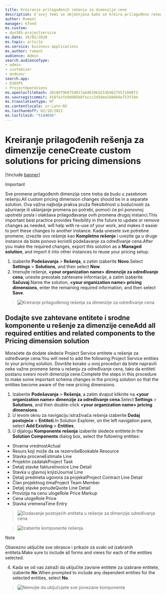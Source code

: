 ```yaml
---
title: Kreiranje prilagođenih rešenja za dimenzije cene
description: U ovoj temi se objašnjava kako se kreira prilagođeno rešenje prilikom kreiranja prilagođenih dimenzija cene.
author: Rumant
manager: kfend
ms.custom:
- dyn365-projectservice
ms.date: 10/01/2020
ms.topic: article
ms.service: business-applications
ms.author: rumant
audience: Admin
search.audienceType:
- admin
- customizer
- enduser
search.app:
- D365PS
- ProjectOperations
ms.openlocfilehash: 3810df9b875d017a8d639b5253b96275571898f3
ms.sourcegitcommit: 418fa1fe9d605b8faccc2d5dee1b04b4e753f194
ms.translationtype: HT
ms.contentlocale: sr-Latn-RS
ms.lasthandoff: 02/10/2021
ms.locfileid: "5144656"
---
```

# <a name="create-custom-solutions-for-pricing-dimensions"></a><span data-ttu-id="936da-103">Kreiranje prilagođenih rešenja za dimenzije cene</span><span class="sxs-lookup"><span data-stu-id="936da-103">Create custom solutions for pricing dimensions</span></span>

[!include [banner](../includes/psa-now-project-operations.md)]

> [!IMPORTANT]
> <span data-ttu-id="936da-104">Sve promene prilagođenih dimenzija cene treba da budu u zasebnom rešenju.</span><span class="sxs-lookup"><span data-stu-id="936da-104">All custom pricing dimension changes should be in a separate solution.</span></span> <span data-ttu-id="936da-105">Ova važna najbolja praksa pruža fleksibilnost u budućnosti za ažuriranje ili uklanjanje promena po potrebi, pomoći će pri ponovnoj upotrebi posla i olakšava prilagođavanje ovih promena drugoj instanci.</span><span class="sxs-lookup"><span data-stu-id="936da-105">This important best practice provides flexibility in the future to update or remove changes as needed, will help with re-use of your work, and makes it easier to port these changes to another instance.</span></span> <span data-ttu-id="936da-106">Kada unesete sve potrebne promene, izvezite ovo rešenje kao **Kompletno rešenje** i uvezite ga u druge instance da biste ponovo koristili podešavanje za određivanje cena.</span><span class="sxs-lookup"><span data-stu-id="936da-106">After you make the required changes, export this solution as a **Managed solution**, and import it into other instances to reuse your pricing setup.</span></span>

1. <span data-ttu-id="936da-107">Izaberite **Podešavanja** > **Rešenja**, a zatim izaberite **Novo**.</span><span class="sxs-lookup"><span data-stu-id="936da-107">Select **Settings** > **Solutions**, and then select **New**.</span></span> 
2. <span data-ttu-id="936da-108">Imenujte rešenje, **\<your organization name> dimenzije za određivanje cena**, unesite preostale zahtevane informacije, a zatim izaberite **Sačuvaj**.</span><span class="sxs-lookup"><span data-stu-id="936da-108">Name the solution, **\<your organization name> pricing dimensions**, enter the remaining required information, and then select **Save**.</span></span>

> ![Kreiranje prilagođenog rešenja za dimenzije za određivanje cena](media/Creation-of-custom-pricing-dimension-solution.PNG)
  
## <a name="add-all-required-entities-and-related-components-to-the-pricing-dimension-solution"></a><span data-ttu-id="936da-110">Dodajte sve zahtevane entitete i srodne komponente u rešenje za dimenzije cene</span><span class="sxs-lookup"><span data-stu-id="936da-110">Add all required entities and related components to the Pricing dimension solution</span></span>
<span data-ttu-id="936da-111">Moraćete da dodate sledeće Project Service entitete u rešenje za određivanje cena.</span><span class="sxs-lookup"><span data-stu-id="936da-111">You will need to add the following Project Service entities to your pricing solution.</span></span> <span data-ttu-id="936da-112">Dovršite korake u ovoj proceduri da biste napravili neke važne promene šema u rešenju za određivanje cena, tako da entiteti postanu svesni novih dimenzija cene.</span><span class="sxs-lookup"><span data-stu-id="936da-112">Complete the steps in this procedure to make some important schema changes in the pricing solution so that the entities become aware of the new pricing dimensions.</span></span>

1. <span data-ttu-id="936da-113">Izaberite **Podešavanja** > **Rešenja**, a zatim dvaput kliknite na **\<your organization name> dimenzije za određivanje cena**.</span><span class="sxs-lookup"><span data-stu-id="936da-113">Select **Settings** > **Solutions**, and then double-click **\<your organization name> pricing dimensions**.</span></span> 
2. <span data-ttu-id="936da-114">U levom oknu za navigaciju istraživača rešenja izaberite **Dodaj postojeće** > **Entiteti**.</span><span class="sxs-lookup"><span data-stu-id="936da-114">In Solution Explorer, on the left navigation pane, select **Add Existing** > **Entities**.</span></span>
3. <span data-ttu-id="936da-115">U dijalogu **Komponente rešenja** izaberite sledeće entitete:</span><span class="sxs-lookup"><span data-stu-id="936da-115">In the **Solution Components** dialog box, select the following entities:</span></span>

- <span data-ttu-id="936da-116">Stvarna vrednost</span><span class="sxs-lookup"><span data-stu-id="936da-116">Actual</span></span>
- <span data-ttu-id="936da-117">Resurs koji može da se rezerviše</span><span class="sxs-lookup"><span data-stu-id="936da-117">Bookable Resource</span></span>
- <span data-ttu-id="936da-118">Stavka procene</span><span class="sxs-lookup"><span data-stu-id="936da-118">Estimate Line</span></span>
- <span data-ttu-id="936da-119">Projektni zadatak</span><span class="sxs-lookup"><span data-stu-id="936da-119">Project Task</span></span>
- <span data-ttu-id="936da-120">Detalj stavke fakture</span><span class="sxs-lookup"><span data-stu-id="936da-120">Invoice Line Detail</span></span>
- <span data-ttu-id="936da-121">Stavka u glavnoj knjizi</span><span class="sxs-lookup"><span data-stu-id="936da-121">Journal Line</span></span>
- <span data-ttu-id="936da-122">Detalj predmeta ugovora za projekat</span><span class="sxs-lookup"><span data-stu-id="936da-122">Project Contract Line Detail</span></span>
- <span data-ttu-id="936da-123">Član projektnog tima</span><span class="sxs-lookup"><span data-stu-id="936da-123">Project Team Member</span></span>
- <span data-ttu-id="936da-124">Detalj stavke ponude</span><span class="sxs-lookup"><span data-stu-id="936da-124">Quote Line Detail</span></span>
- <span data-ttu-id="936da-125">Provizija na cenu uloge</span><span class="sxs-lookup"><span data-stu-id="936da-125">Role Price Markup</span></span>
- <span data-ttu-id="936da-126">Cena uloge</span><span class="sxs-lookup"><span data-stu-id="936da-126">Role Price</span></span> 
- <span data-ttu-id="936da-127">Stavka vremena</span><span class="sxs-lookup"><span data-stu-id="936da-127">Time Entry</span></span> 

> ![Dodavanje postojećih entiteta u rešenje za dimenzije određivanja cena](media/Existing-entities-to-PD-solution.png)

> ![Izaberite komponente rešenja](media/Dimension-Components.png)

> [!NOTE]
> <span data-ttu-id="936da-130">Obavezno uključite sve obrasce i prikaze za svaki od izabranih entiteta.</span><span class="sxs-lookup"><span data-stu-id="936da-130">Make sure to include all forms and views for each of the entities selected.</span></span>

4. <span data-ttu-id="936da-131">Kada se od vas zatraži da uključite zavisne entitete za izabrane entitete, izaberite **Ne**.</span><span class="sxs-lookup"><span data-stu-id="936da-131">When prompted to include any dependent entities for the selected entities, select **No**.</span></span>

> ![Nemojte da uključujete sve povezane komponente](media/Do-not-include-required.png)


